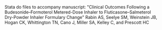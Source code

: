 Stata do files to accompany manuscript: 
"Clinical Outcomes Following a Budesonide–Formoterol Metered-Dose Inhaler to Fluticasone–Salmeterol Dry-Powder Inhaler Formulary Change"
Rabin AS, Seelye SM, Weinstein JB, Hogan CK, Whittington TN, Cano J, Miller SA, Kelley C, and Prescott HC
